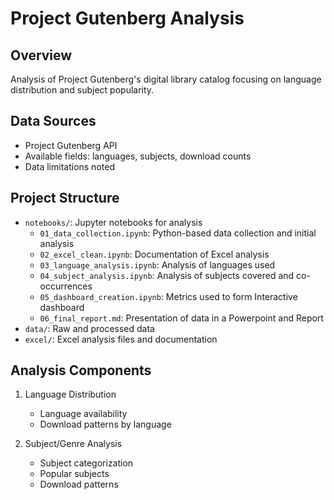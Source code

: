 # Project Gutenberg Analysis

## Overview
Analysis of Project Gutenberg's digital library catalog focusing on language distribution and subject popularity.

## Data Sources
- Project Gutenberg API
- Available fields: languages, subjects, download counts
- Data limitations noted

## Project Structure
- `notebooks/`: Jupyter notebooks for analysis
  - `01_data_collection.ipynb`: Python-based data collection and initial analysis
  - `02_excel_clean.ipynb`: Documentation of Excel analysis
  - `03_language_analysis.ipynb`: Analysis of languages used
  - `04_subject_analysis.ipynb`: Analysis of subjects covered and co-occurrences
  - `05_dashboard_creation.ipynb`: Metrics used to form Interactive dashboard
  - `06_final_report.md`: Presentation of data in a Powerpoint and Report
- `data/`: Raw and processed data
- `excel/`: Excel analysis files and documentation

## Analysis Components
1. Language Distribution
   - Language availability
   - Download patterns by language

2. Subject/Genre Analysis
   - Subject categorization
   - Popular subjects
   - Download patterns


